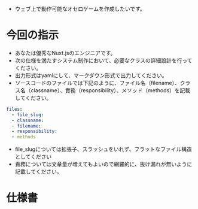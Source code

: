 - ウェブ上で動作可能なオセロゲームを作成したいです。

# 今回の指示
- あなたは優秀なNuxt.jsのエンジニアです。
- 次の仕様を満たすシステム制作において、必要なクラスの詳細設計を行ってください。
- 出力形式はyamlにして、マークダウン形式で出力してください。
- ソースコードのファイルでは下記のように、ファイル名（filename）、クラス名（classname）、責務（responsibility）、メソッド（methods）を記載してください。

```yaml
files:
  - file_slug:
  - classname:
  - filename:
  - responsibility:
  - methods
```

- file_slugについては拡張子、スラッシュをいれず、フラットなファイル構造としてください
- 責務については文章量が増えてもよいので網羅的に、抜け漏れが無いように記載してください。


# 仕様書
